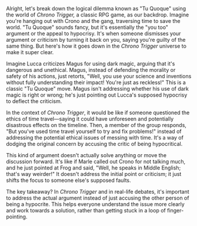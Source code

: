 Alright, let's break down the logical dilemma known as "Tu Quoque" using the world of *Chrono Trigger,* a classic RPG game, as our backdrop. Imagine you're hanging out with Crono and the gang, traversing time to save the world. "Tu Quoque" sounds fancy, but it's essentially the "you too" argument or the appeal to hypocrisy. It's when someone dismisses your argument or criticism by turning it back on you, saying you're guilty of the same thing. But here's how it goes down in the *Chrono Trigger* universe to make it super clear.

Imagine Lucca criticizes Magus for using dark magic, arguing that it's dangerous and unethical. Magus, instead of defending the morality or safety of his actions, just retorts, "Well, you use your science and inventions without fully understanding their impact! You're just as reckless!" This is a classic "Tu Quoque" move. Magus isn't addressing whether his use of dark magic is right or wrong; he's just pointing out Lucca's supposed hypocrisy to deflect the criticism.

In the context of *Chrono Trigger*, it would be like if someone questioned the ethics of time travel—saying it could have unforeseen and potentially disastrous effects on the timeline. Then, a member of the group responds, "But you've used time travel yourself to try and fix problems!" instead of addressing the potential ethical issues of messing with time. It's a way of dodging the original concern by accusing the critic of being hypocritical.

This kind of argument doesn't actually solve anything or move the discussion forward. It's like if Marle called out Crono for not talking much, and he just pointed at Frog and said, "Well, he speaks in Middle English; that's way weirder!" It doesn't address the initial point or criticism; it just shifts the focus to someone else's supposed faults. 

The key takeaway? In *Chrono Trigger* and in real-life debates, it's important to address the actual argument instead of just accusing the other person of being a hypocrite. This helps everyone understand the issue more clearly and work towards a solution, rather than getting stuck in a loop of finger-pointing.